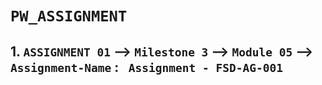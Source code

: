 # `PW_ASSIGNMENT`

 ## 1. `ASSIGNMENT 01` -->   `Milestone 3` --> `Module 05` --> `Assignment-Name` : ` Assignment - FSD-AG-001`


